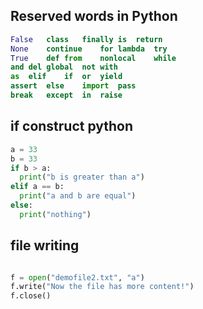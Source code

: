 ## Reserved words in Python

```python
False	class	finally	is	return
None	continue	for	lambda	try
True	def	from	nonlocal	while
and	del	global	not	with
as	elif	if	or	yield
assert	else	import	pass	 
break	except	in	raise	
```

## if construct python

```python
a = 33
b = 33
if b > a:
  print("b is greater than a")
elif a == b:
  print("a and b are equal")
else:
  print("nothing")  

```

## file writing

```python

f = open("demofile2.txt", "a")
f.write("Now the file has more content!")
f.close()
```





